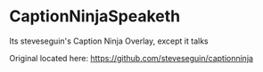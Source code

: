 # CaptionNinjaSpeaketh
 Its steveseguin's Caption Ninja Overlay, except it talks

Original located here: https://github.com/steveseguin/captionninja
